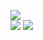 ![](https://github-readme-stats.vercel.app/api/top-langs/?username=roridev&layout=compact&hide=vba&theme=onedark)  
[![](https://i.imgur.com/onpkF2U.png)](http://osu.ppy.sh/users/8945532)
[![](https://i.imgur.com/zbfyzdC.png)](http://twitter.com/roridev)
